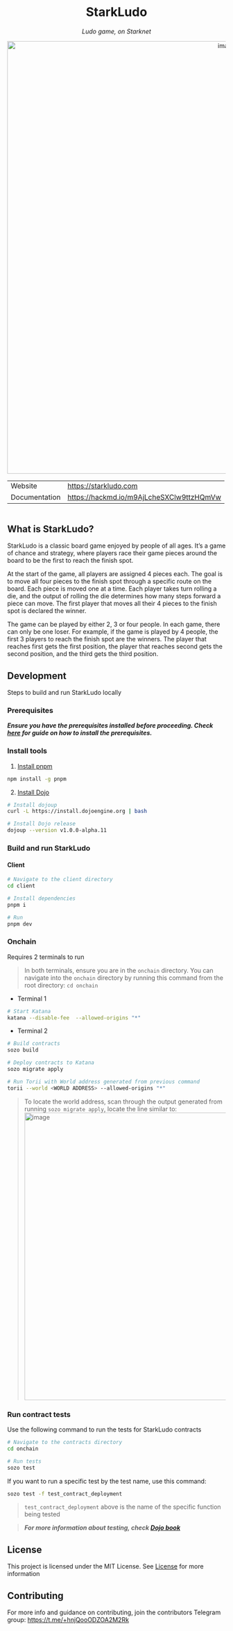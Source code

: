 ﻿<h1 style="text-align: center">StarkLudo</h1>

_<div style="text-align: center">Ludo game, on Starknet</div>_

<div style="text-align: center ">
  <img width="996" alt="image" src="https://github.com/user-attachments/assets/97b4fefc-fdf3-4078-bbe5-a2937464d4ad">
</div>

<div style="width: 100%; display: flex; align-items: center; justify-content: center">
<table >
  <tr>
  </tr>
  <tr>
    <td>Website</td>
    <td><a href="https://starkludo.com">https://starkludo.com</a></td>
  </tr>
  <tr>
    <td>Documentation</td>
    <td><a href="https://hackmd.io/m9AjLcheSXClw9ttzHQmVw">https://hackmd.io/m9AjLcheSXClw9ttzHQmVw</a></td>
  </tr>
</table></div>

## What is StarkLudo?

StarkLudo is a classic board game enjoyed by people of all ages. It’s a game of chance and strategy, where players race their game pieces around the board to be the first to reach the finish spot.

At the start of the game, all players are assigned 4 pieces each. The goal is to move all four pieces to the finish spot through a specific route on the board. Each piece is moved one at a time. Each player takes turn rolling a die, and the output of rolling the die determines how many steps forward a piece can move. The first player that moves all their 4 pieces to the finish spot is declared the winner.

The game can be played by either 2, 3 or four people. In each game, there can only be one loser. For example, if the game is played by 4 people, the first 3 players to reach the finish spot are the winners. The player that reaches first gets the first position, the player that reaches second gets the second position, and the third gets the third position.

## Development
Steps to build and run StarkLudo locally

### Prerequisites
**_Ensure you have the prerequisites installed before proceeding.
Check [here](https://book.dojoengine.org/getting-started#prerequisites) for guide on how to install the prerequisites._**

### Install tools
1. [Install pnpm](https://pnpm.io/installation#using-npm)
```bash
npm install -g pnpm
```

2. [Install Dojo](https://book.dojoengine.org/getting-started#install-dojo-using-dojoup)
```bash
# Install dojoup
curl -L https://install.dojoengine.org | bash

# Install Dojo release
dojoup --version v1.0.0-alpha.11
```

### Build and run StarkLudo
#### Client
```bash
# Navigate to the client directory
cd client

# Install dependencies
pnpm i

# Run 
pnpm dev
``` 

### Onchain
Requires 2 terminals to run
> In both terminals, ensure you are in the `onchain` directory. You can navigate into the `onchain` directory by running this command from the root directory: `cd onchain`

- Terminal 1
```bash
# Start Katana
katana --disable-fee  --allowed-origins "*"
```

- Terminal 2
```bash
# Build contracts
sozo build

# Deploy contracts to Katana
sozo migrate apply

# Run Torii with World address generated from previous command
torii --world <WORLD ADDRESS> --allowed-origins "*"
```

> To locate the world address, scan through the output generated from running `sozo migrate apply`, locate the line similar to: <img width="662" alt="image" src="https://github.com/user-attachments/assets/3b84a16e-10f2-4531-83c1-252838f18226">

### Run contract tests
Use the following command to run the tests for StarkLudo contracts
```bash
# Navigate to the contracts directory
cd onchain

# Run tests
sozo test
```
If you want to run a specific test by the test name, use this command:
```bash
sozo test -f test_contract_deployment
```
> `test_contract_deployment` above is the name of the specific function being tested

> **_For more information about testing, check [Dojo book](https://book.dojoengine.org/framework/testing)_**
 
## License

This project is licensed under the MIT License. See [License](./LICENSE) for more information

## Contributing

For more info and guidance on contributing, join the contributors Telegram group: https://t.me/+hnjQooODZOA2M2Rk
